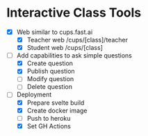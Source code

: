 # Interactive Class Tools

- [x] Web similar to cups.fast.ai
	- [x] Teacher web /cups/[class]/teacher
	- [x] Student web /cups/[class]
- [ ] Add capabilities to ask simple questions
  - [x] Create question
  - [x] Publish question
  - [ ] Modify question
  - [ ] Delete question

- [ ] Deployment
	- [x] Prepare svelte build
	- [x] Create docker image
	- [ ] Push to heroku
	- [x] Set GH Actions
